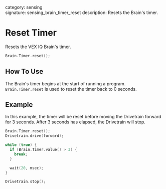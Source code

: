 category: sensing  
signature: sensing_brain_timer_reset 
description: Resets the Brain's timer.

# Reset Timer

Resets the VEX IQ Brain's timer.

```cpp
Brain.Timer.reset();
```

## How To Use

The Brain's timer begins at the start of running a program. `Brain.Timer.reset` is used to reset the timer back to 0 seconds.

## Example

In this example, the timer will be reset before moving the Drivetrain forward for 3 seconds. After 3 seconds has elapsed, the Drivetrain will stop.

```cpp
Brain.Timer.reset();
Drivetrain.drive(forward);

while (true) {
  if (Brain.Timer.value() > 3) {
    break;
  }

  wait(20, msec);
}

Drivetrain.stop();
```

<advanced>
</advanced>